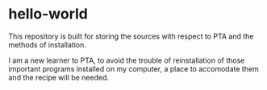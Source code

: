 # hello-world
This repository is built for storing the sources with respect to PTA and the methods of installation.

I am a new learner to PTA, to avoid the trouble of reinstallation of those important programs installed on my computer, a place to accomodate them and the recipe will be needed.
